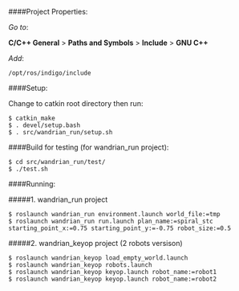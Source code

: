 

####Project Properties:


_Go to_: 

__C/C++ General__ > __Paths and Symbols__ > __Include__ > __GNU C++__

_Add_:

 `/opt/ros/indigo/include`
 
####Setup:

Change to catkin root directory then run:

    $ catkin_make
    $ . devel/setup.bash
    $ . src/wandrian_run/setup.sh

####Build for testing (for wandrian_run project):

    $ cd src/wandrian_run/test/
    $ ./test.sh

####Running:

#####1. wandrian_run project

    $ roslaunch wandrian_run environment.launch world_file:=tmp
    $ roslaunch wandrian_run run.launch plan_name:=spiral_stc starting_point_x:=0.75 starting_point_y:=-0.75 robot_size:=0.5

#####2. wandrian_keyop project (2 robots versison)

	$ roslaunch wandrian_keyop load_empty_world.launch
	$ roslaunch wandrian_keyop robots.launch
	$ roslaunch wandrian_keyop keyop.launch robot_name:=robot1
	$ roslaunch wandrian_keyop keyop.launch robot_name:=robot2
